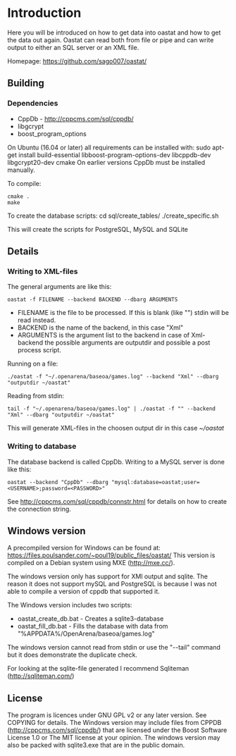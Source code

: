 # Introduction

Here you will be introduced on how to get data into oastat and how to get the data out again. Oastat can read both from file or pipe and can write output to either an SQL server or an XML file.

Homepage: <https://github.com/sago007/oastat/>

## Building

### Dependencies

* CppDb - <http://cppcms.com/sql/cppdb/>
* libgcrypt
* boost_program_options

On Ubuntu (16.04 or later) all requirements can be installed with: sudo apt-get install build-essential libboost-program-options-dev libcppdb-dev libgcrypt20-dev cmake
On earlier versions CppDb must be installed manually.

To compile:
```
cmake .
make
```

To create the database scripts:
cd sql/create_tables/
./create_specific.sh

This will create the scripts for PostgreSQL, MySQL and SQLite

## Details

### Writing to XML-files

The general arguments are like this:

`oastat -f FILENAME --backend BACKEND --dbarg ARGUMENTS`

* FILENAME is the file to be processed. If this is blank (like "") stdin will be read instead.
* BACKEND is the name of the backend, in this case "Xml"
* ARGUMENTS is the argument list to the backend in case of Xml-backend the possible arguments are outputdir and possible a post process script.

Running on a file:

`./oastat -f "~/.openarena/baseoa/games.log" --backend "Xml" --dbarg "outputdir ~/oastat"`

Reading from stdin:

`tail -f "~/.openarena/baseoa/games.log" | ./oastat -f "" --backend "Xml" --dbarg "outputdir ~/oastat"`

This will generate XML-files in the choosen output dir in this case *~/oastat*

### Writing to database
The database backend is called CppDb. Writing to a MySQL server is done like this:

`oastat --backend "CppDb" --dbarg "mysql:database=oastat;user=<USERNAME>;password=<PASSWORD>"`

See <http://cppcms.com/sql/cppdb/connstr.html> for details on how to create the connection string.

## Windows version
A precompiled version for Windows can be found at: <https://files.poulsander.com/~poul19/public_files/oastat/>
This version is compiled on a Debian system using MXE (<http://mxe.cc/>).

The windows version only has support for XMl output and sqlite. The reason it does not support mySQL and PostgreSQL is because I was not able to compile a version of cppdb that supported it.

The Windows version includes two scripts:
* oastat_create_db.bat - Creates a sqlite3-database
* oastat_fill_db.bat - Fills the database with data from "%APPDATA%/OpenArena/baseoa/games.log"

The windows version cannot read from stdin or use the "--tail" command but it does demonstrate the duplicate check.  

For looking at the sqlite-file generated I recommend Sqliteman (<http://sqliteman.com/>)

## License
The program is licences under GNU GPL v2 or any later version. See COPYING for details.
The Windows version may include files from CPPDB (<http://cppcms.com/sql/cppdb/>) that are licensed under the Boost Software License 1.0 or The MIT license at your opinion.
The windows version may also be packed with sqlite3.exe that are in the public domain.
